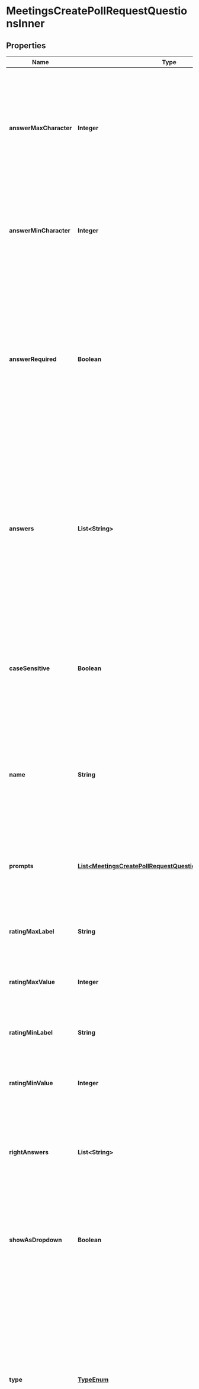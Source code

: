 

# MeetingsCreatePollRequestQuestionsInner


## Properties

| Name | Type | Description | Notes |
|------------ | ------------- | ------------- | -------------|
|**answerMaxCharacter** | **Integer** | The allowed maximum number of characters. This field only applies to &#x60;short_answer&#x60; and &#x60;long_answer&#x60; polls:  * For &#x60;short_answer&#x60; polls, a maximum of 500 characters.  * For &#x60;long_answer&#x60; polls, a maximum of 2,000 characters. |  [optional] |
|**answerMinCharacter** | **Integer** | The allowed minimum number of characters. This field only applies to &#x60;short_answer&#x60; and &#x60;long_answer&#x60; polls. You must provide at least a **one** character minimum value. |  [optional] |
|**answerRequired** | **Boolean** | Whether participants must answer the question:  * &#x60;true&#x60; &amp;mdash; The participant must answer the question.  * &#x60;false&#x60; &amp;mdash; The participant does not need to answer the question.   **Note:**  * When the poll&#39;s &#x60;type&#x60; value is &#x60;1&#x60; (Poll), this value defaults to &#x60;true&#x60;.  * When the poll&#39;s &#x60;type&#x60; value is the &#x60;2&#x60; (Advanced Poll) or &#x60;3&#x60; (Quiz) values, this value defaults to &#x60;false&#x60;. |  [optional] |
|**answers** | **List&lt;String&gt;** | The poll question&#39;s available answers. This field requires a **minimum** of two answers.   * For &#x60;single&#x60; and &#x60;multiple&#x60; polls, you can only provide a maximum of 10 answers.  * For &#x60;matching&#x60; polls, you can only provide a maximum of 16 answers.  * For &#x60;rank_order&#x60; polls, you can only provide a maximum of seven answers. |  [optional] |
|**caseSensitive** | **Boolean** | Whether the correct answer is case sensitive. This field only applies to &#x60;fill_in_the_blank&#x60; polls:  * &#x60;true&#x60; &amp;mdash; The answer is case-sensitive.  * &#x60;false&#x60; &amp;mdash; The answer is not case-sensitive.   This value defaults to &#x60;false&#x60;. |  [optional] |
|**name** | **String** | The poll question, up to 255 characters.   For &#x60;fill_in_the_blank&#x60; polls, this field is the poll&#39;s question. For each value that the user must fill in, ensure that there are the same number of &#x60;right_answers&#x60; values. |  [optional] |
|**prompts** | [**List&lt;MeetingsCreatePollRequestQuestionsInnerPromptsInner&gt;**](MeetingsCreatePollRequestQuestionsInnerPromptsInner.md) | Information about the prompt questions. This field only applies to &#x60;matching&#x60; and &#x60;rank_order&#x60; polls. You **must** provide a minimum of two prompts, up to a maximum of 10 prompts. |  [optional] |
|**ratingMaxLabel** | **String** | The high score label used for the &#x60;rating_max_value&#x60; field.   This field only applies to the &#x60;rating_scale&#x60; poll. |  [optional] |
|**ratingMaxValue** | **Integer** | The rating scale&#39;s maximum value, up to a maximum value of 10.   This field only applies to the &#x60;rating_scale&#x60; poll. |  [optional] |
|**ratingMinLabel** | **String** | The low score label used for the &#x60;rating_min_value&#x60; field.   This field only applies to the &#x60;rating_scale&#x60; poll. |  [optional] |
|**ratingMinValue** | **Integer** | The rating scale&#39;s minimum value. This value cannot be less than zero.   This field only applies to the &#x60;rating_scale&#x60; poll. |  [optional] |
|**rightAnswers** | **List&lt;String&gt;** | The poll question&#39;s correct answer(s). This field is **required** if the poll&#39;s &#x60;type&#x60; value is &#x60;3&#x60; (Quiz).    For &#x60;single&#x60; and &#x60;matching&#x60; polls, this field only accepts one answer. |  [optional] |
|**showAsDropdown** | **Boolean** | Whether to display the radio selection as a drop-down box:  * &#x60;true&#x60; &amp;mdash; Show as a drop-down box.  * &#x60;false&#x60; &amp;mdash; Do not show as a drop-down box.   This value defaults to &#x60;false&#x60;. |  [optional] |
|**type** | [**TypeEnum**](#TypeEnum) | The poll&#39;s question and answer type:  * &#x60;single&#x60; &amp;mdash; Single choice.  * &#x60;multiple&#x60; &amp;mdash; Multiple choice.  * &#x60;matching&#x60; &amp;mdash; Matching.  * &#x60;rank_order&#x60; &amp;mdash; Rank order.  * &#x60;short_answer&#x60; &amp;mdash; Short answer.  * &#x60;long_answer&#x60; &amp;mdash; Long answer.  * &#x60;fill_in_the_blank&#x60; &amp;mdash; Fill in the blank.  * &#x60;rating_scale&#x60; &amp;mdash; Rating scale. |  [optional] |



## Enum: TypeEnum

| Name | Value |
|---- | -----|
| SINGLE | &quot;single&quot; |
| MULTIPLE | &quot;multiple&quot; |
| MATCHING | &quot;matching&quot; |
| RANK_ORDER | &quot;rank_order&quot; |
| SHORT_ANSWER | &quot;short_answer&quot; |
| LONG_ANSWER | &quot;long_answer&quot; |
| FILL_IN_THE_BLANK | &quot;fill_in_the_blank&quot; |
| RATING_SCALE | &quot;rating_scale&quot; |



